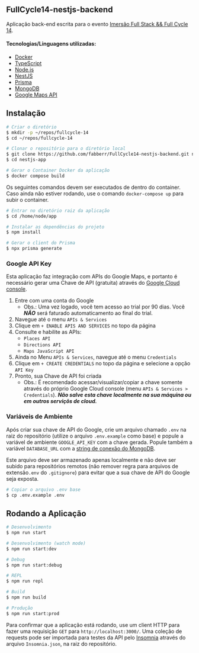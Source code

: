 ## FullCycle14-nestjs-backend
Aplicação back-end escrita para o evento [Imersão Full Stack && Full Cycle 14](https://archive.is/Xu6mh).

#### Tecnologias/Linguagens utilizadas:
- [Docker](https://www.docker.com)
- [TypeScript](https://www.typescriptlang.org)
- [Node.js](https://nodejs.org/en)
- [NestJS](https://nestjs.com)
- [Prisma](https://www.prisma.io)
- [MongoDB](https://www.mongodb.com)
- [Google Maps API](https://console.cloud.google.com)

## Instalação

```bash
# Criar o diretório
$ mkdir -p ~/repos/fullcycle-14
$ cd ~/repos/fullcycle-14

# Clonar o repositório para o diretório local
$ git clone https://github.com/fabberr/FullCycle14-nestjs-backend.git nestjs-app
$ cd nestjs-app

# Gerar o Container Docker da aplicação
$ docker compose build
```

Os seguintes comandos devem ser executados de dentro do container.
Caso ainda não estiver rodando, use o comando `docker-compose up` para subir o container.
```bash
# Entrar no diretório raiz da aplicação
$ cd /home/node/app

# Instalar as dependências do projeto
$ npm install

# Gerar o client do Prisma
$ npx prisma generate
```

### Google API Key
Esta aplicação faz integração com APIs do Google Maps, e portanto é necessário gerar uma Chave de API (gratuita) através do [Google Cloud console](https://console.cloud.google.com).
1. Entre com uma conta do Google
   - Obs.: Uma vez logado, você tem acesso ao trial por 90 dias. Você ***NÃO*** será faturado automaticamento ao final do trial.
3. Navegue até o menu `APIs & Services`
4. Clique em `+ ENABLE APIS AND SERVICES` no topo da página
5. Consulte e habilite as APIs:
   - `Places API`
   - `Directions API`
   - `Maps JavaScript API`
6. Ainda no Menu `APIs & Services`, navegue até o menu `Credentials`
7. Clique em `+ CREATE CREDENTIALS` no topo da página e selecione a opção `API Key`
8. Pronto, sua Chave de API foi criada
   - Obs.: É recomendado acessar/visualizar/copiar a chave somente através do próprio Google Cloud console (menu `APIs & Services > Credentials`). ***Não salve esta chave localmente na sua máquina ou em outros serviçõs de cloud.***

### Variáveis de Ambiente
Após criar sua chave de API do Google, crie um arquivo chamado `.env` na raiz do repositório (utilize o arquivo `.env.example` como base) e popule a variável de ambiente `GOOGLE_API_KEY` com a chave gerada.
Popule também a variável `DATABASE_URL` com a [string de conexão do MongoDB](https://www.mongodb.com/docs/manual/reference/connection-string/#standard-connection-string-format).

Este arquivo deve ser armazenado apenas localmente e não deve ser subido para repositórios remotos (não remover regra para arquivos de extensão`.env` do `.gitignore`) para evitar que a sua chave de API do Google seja exposta.

```bash
# Copiar o arquivo .env base
$ cp .env.example .env
```

## Rodando a Aplicação

```bash
# Desenvolvimento
$ npm run start

# Desenvolvimento (watch mode)
$ npm run start:dev

# Debug
$ npm run start:debug

# REPL
$ npm run repl

# Build
$ npm run build

# Produção
$ npm run start:prod
```

Para confirmar que a aplicação está rodando, use um client HTTP para fazer uma requisição `GET` para `http://localhost:3000/`.
Uma coleção de requests pode ser importada para testes da API pelo [Insomnia](https://insomnia.rest) através do arquivo `Insomnia.json`, na raiz do repositório.
